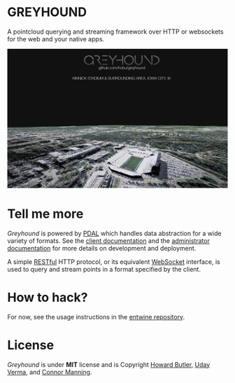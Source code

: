 # GREYHOUND

A pointcloud querying and streaming framework over HTTP or websockets for the web and your native apps.

![pointcloud](doc/logo.png)

# Tell me more
_Greyhound_ is powered by [PDAL](http://www.pointcloud.org/) which handles data abstraction for a wide variety of formats.  See the [client documentation](https://github.com/hobu/greyhound/blob/master/doc/clientDevelopment.rst) and the [administrator documentation](https://github.com/hobu/greyhound/blob/master/doc/administration.rst) for more details on development and deployment.

A simple [RESTful](https://en.wikipedia.org/wiki/Representational_state_transfer) HTTP protocol, or its equivalent [WebSocket](https://www.websocket.org/) interface, is used to query and stream points in a format specified by the client.

# How to hack?

For now, see the usage instructions in the [entwine repository](https://github.com/connormanning/entwine).

# License
_Greyhound_ is under **MIT** license and is Copyright [Howard Butler](http://hobu.co), [Uday Verma](https://github.com/verma), and [Connor Manning](https://github.com/connormanning).


